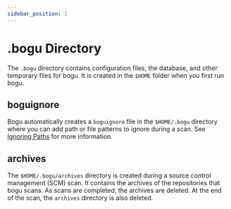 ```yaml
---
sidebar_position: 1
---
```


# .bogu Directory

The `.bogu` directory contains configuration files, the database, and other temporary files for bogu. It is created in the `$HOME` folder when you first run bogu.

## boguignore

Bogu automatically creates a `boguignore` file in the `$HOME/.bogu` directory where you can add path or file patterns to ignore during a scan. See [Ignoring Paths](/docs/guides/ignore) for more information.

## archives

The `$HOME/.bogu/archives` directory is created during a source control management (SCM) scan. It contains the archives of the repositories that bogu scans. As scans are completed, the archives are deleted. At the end of the scan, the `archives` directory is also deleted.